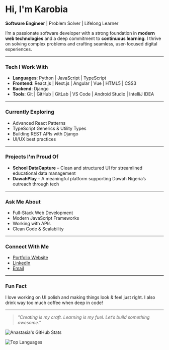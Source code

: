 <!--
**karobia-anastasia/karobia-anastasia** is a  _special_  repository because its `README.md` (this file) appears on your GitHub profile.
-->

#  Hi, I'm Karobia 

**Software Engineer** | Problem Solver | Lifelong Learner

I’m a passionate software developer with a strong foundation in **modern web technologies** and a deep commitment to **continuous learning**. I thrive on solving complex problems and crafting seamless, user-focused digital experiences.

---

### Tech I Work With

- **Languages**: Python | JavaScript | TypeScript  
- **Frontend**: React.js  | Next.js | Angular | Vue | HTML5 | CSS3  
- **Backend**: Django  
- **Tools**: Git | GitHub | GitLab | VS Code | Android Studio | IntelliJ IDEA

---

###  Currently Exploring

- Advanced React Patterns
- TypeScript Generics & Utility Types
- Building REST APIs with Django
- UI/UX best practices

---

###  Projects I'm Proud Of

- **School DataCapture** – Clean and structured UI for streamlined educational data management
- **DawahPlay** – A meaningful platform supporting Dawah Nigeria’s outreach through tech

---

###  Ask Me About

- Full-Stack Web Development
- Modern JavaScript Frameworks
- Working with APIs
- Clean Code & Scalability

---

### Connect With Me

- [Portfolio Website](https://anakarobiaportfolio.netlify.app/)
- [LinkedIn](https://www.linkedin.com/in/anastasiakarobia/)
- [Email](mailto:karobiaannah@gmail.com)

---

###  Fun Fact

I love working on UI polish and making things look & feel just right. I also drink way too much coffee when deep in code!

---

> _"Creating is my craft. Learning is my fuel. Let’s build something awesome."_


![Anastasia's GitHub Stats](https://github-readme-stats.vercel.app/api?username=karobia-anastasia&show_icons=true&theme=tokyonight)

![Top Languages](https://github-readme-stats.vercel.app/api/top-langs/?username=karobia-anastasia&layout=compact&theme=tokyonight)


